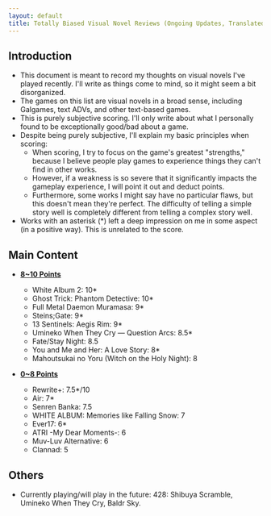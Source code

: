 ```yaml
---
layout: default
title: Totally Biased Visual Novel Reviews (Ongoing Updates, Translated by Gemini)
---
```


## Introduction
- This document is meant to record my thoughts on visual novels I've played recently. I'll write as things come to mind, so it might seem a bit disorganized.
- The games on this list are visual novels in a broad sense, including Galgames, text ADVs, and other text-based games.
- This is purely subjective scoring. I'll only write about what I personally found to be exceptionally good/bad about a game.
- Despite being purely subjective, I'll explain my basic principles when scoring:
    - When scoring, I try to focus on the game's greatest "strengths," because I believe people play games to experience things they can't find in other works.
    - However, if a weakness is so severe that it significantly impacts the gameplay experience, I will point it out and deduct points.
    - Furthermore, some works I might say have no particular flaws, but this doesn't mean they're perfect. The difficulty of telling a simple story well is completely different from telling a complex story well.
- Works with an asterisk (*) left a deep impression on me in some aspect (in a positive way). This is unrelated to the score.

## Main Content
- [**8~10 Points**](./8-10_en.md)
    - White Album 2: 10*
    - Ghost Trick: Phantom Detective: 10*
    - Full Metal Daemon Muramasa: 9*
    - Steins;Gate: 9*
    - 13 Sentinels: Aegis Rim: 9*
    - Umineko When They Cry — Question Arcs: 8.5*
    - Fate/Stay Night: 8.5
    - You and Me and Her: A Love Story: 8*
    - Mahoutsukai no Yoru (Witch on the Holy Night): 8

- [**0~8 Points**](./less8_en.md)
    - Rewrite+: 7.5*/10
    - Air: 7*
    - Senren Banka: 7.5
    - WHITE ALBUM: Memories like Falling Snow: 7
    - Ever17: 6*
    - ATRI -My Dear Moments-: 6
    - Muv-Luv Alternative: 6
    - Clannad: 5



## Others
- Currently playing/will play in the future: 428: Shibuya Scramble, Umineko When They Cry, Baldr Sky.
